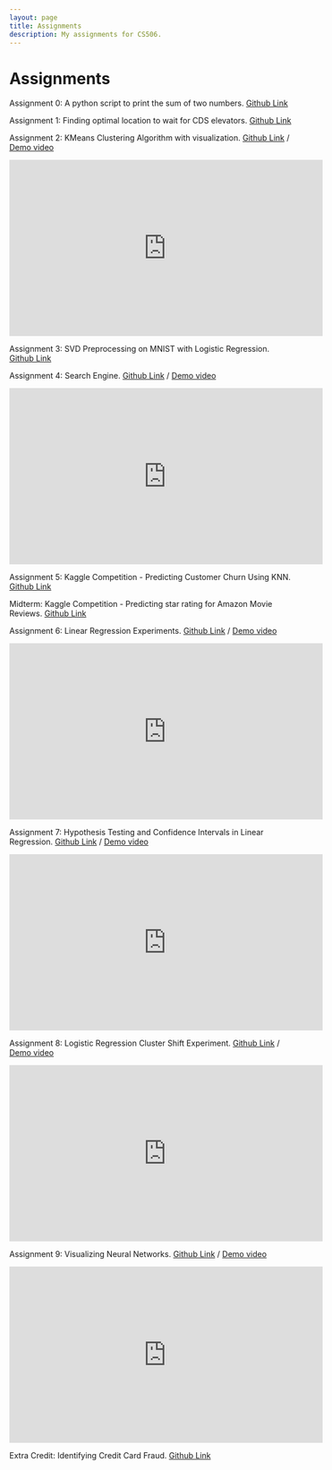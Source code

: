 ```yaml
---
layout: page
title: Assignments
description: My assignments for CS506.
---
```


# Assignments

Assignment 0: A python script to print the sum of two numbers.
[Github Link](https://github.com/michaelliruoxi/mlrx-assignment-0.git)

Assignment 1: Finding optimal location to wait for CDS elevators.
[Github Link](https://github.com/michaelliruoxi/mlrx-assignment-1.git)

Assignment 2: KMeans Clustering Algorithm with visualization.
[Github Link](https://github.com/michaelliruoxi/mlrx-assignment-2.git) / [Demo video](https://youtu.be/Ep7_OohfwFw)

<iframe 
    width="560" 
    height="315" 
    src="https://www.youtube.com/embed/Ep7_OohfwFw" 
    frameborder="0" 
    allow="accelerometer; autoplay; clipboard-write; encrypted-media; gyroscope; picture-in-picture" 
    allowfullscreen>
</iframe>

Assignment 3: SVD Preprocessing on MNIST with Logistic Regression.
[Github Link](https://github.com/michaelliruoxi/mlrx-assignment-3.git)

Assignment 4: Search Engine.
[Github Link](https://github.com/michaelliruoxi/mlrx-assignment-4.git) / [Demo video](https://www.youtube.com/watch?v=wUh6HIWKBTc)

<iframe 
    width="560" 
    height="315" 
    src="https://www.youtube.com/embed/wUh6HIWKBTc" 
    frameborder="0" 
    allow="accelerometer; autoplay; clipboard-write; encrypted-media; gyroscope; picture-in-picture" 
    allowfullscreen>
</iframe>

Assignment 5: Kaggle Competition - Predicting Customer Churn Using KNN.
[Github Link](https://github.com/michaelliruoxi/mlrx-assignment-5.git)

Midterm: Kaggle Competition - Predicting star rating for Amazon Movie Reviews.
[Github Link](https://github.com/michaelliruoxi/mlrx-cs506-midterm.git)

Assignment 6: Linear Regression Experiments.
[Github Link](https://github.com/michaelliruoxi/mlrx-assignment-6.git) / [Demo video](https://youtu.be/l8vPsL2zPWk)

<iframe 
    width="560" 
    height="315" 
    src="https://www.youtube.com/embed/l8vPsL2zPWk" 
    frameborder="0" 
    allow="accelerometer; autoplay; clipboard-write; encrypted-media; gyroscope; picture-in-picture" 
    allowfullscreen>
</iframe>

Assignment 7: Hypothesis Testing and Confidence Intervals in Linear Regression.
[Github Link](https://github.com/michaelliruoxi/mlrx-assignment-7.git) / [Demo video](https://youtu.be/KosFLNiPX6c)

<iframe 
    width="560" 
    height="315" 
    src="https://www.youtube.com/embed/KosFLNiPX6c" 
    frameborder="0" 
    allow="accelerometer; autoplay; clipboard-write; encrypted-media; gyroscope; picture-in-picture" 
    allowfullscreen>
</iframe>

Assignment 8: Logistic Regression Cluster Shift Experiment.
[Github Link](https://github.com/michaelliruoxi/mlrx-assignment-8.git) / [Demo video](https://youtu.be/ptJtirhkZaA)

<iframe 
    width="560" 
    height="315" 
    src="https://www.youtube.com/embed/ptJtirhkZaA" 
    frameborder="0" 
    allow="accelerometer; autoplay; clipboard-write; encrypted-media; gyroscope; picture-in-picture" 
    allowfullscreen>
</iframe>

Assignment 9: Visualizing Neural Networks.
[Github Link](https://github.com/michaelliruoxi/mlrx-assignment-9.git) / [Demo video](https://youtu.be/vdu5nGI6ODM)

<iframe 
    width="560" 
    height="315" 
    src="https://www.youtube.com/embed/vdu5nGI6ODM" 
    frameborder="0" 
    allow="accelerometer; autoplay; clipboard-write; encrypted-media; gyroscope; picture-in-picture" 
    allowfullscreen>
</iframe>

Extra Credit: Identifying Credit Card Fraud.
[Github Link](https://github.com/michaelliruoxi/mlrx-cs506-extracredit.git)


